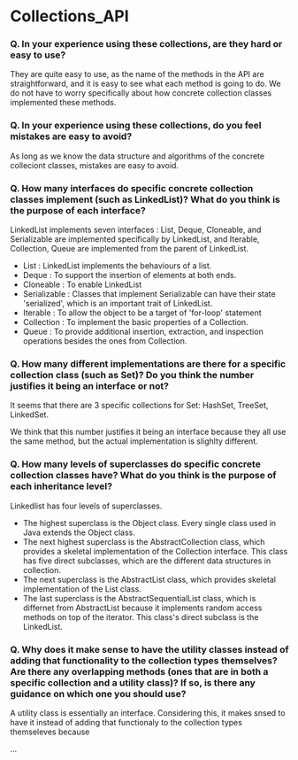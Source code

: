 # Collections_API

### Q. In your experience using these collections, are they hard or easy to use?
They are quite easy to use, as the name of the methods in the API are straightforward, and it is easy to see what each method is going to do. We do not have to worry specifically about how concrete collection classes implemented these methods.

### Q. In your experience using these collections, do you feel mistakes are easy to avoid?
As long as we know the data structure and algorithms of the concrete colleciont classes, mistakes are easy to avoid.

### Q. How many interfaces do specific concrete collection classes implement (such as LinkedList)? What do you think is the purpose of each interface?

LinkedList implements seven interfaces : List, Deque, Cloneable, and Serializable are implemented specifically by LinkedList, and Iterable, Collection, Queue are implemented from the parent of LinkedList.

- List : LinkedList implements the behaviours of a list.
- Deque : To support the insertion of elements at both ends.
- Cloneable : To enable LinkedList
- Serializable : Classes that implement Serializable can have their state 'serialized', which is an important trait of LinkedList.
- Iterable : To allow the object to be a target of 'for-loop' statement
- Collection : To implement the basic properties of a Collection.
- Queue : To provide additional insertion, extraction, and inspection operations besides the ones from Collection.

### Q. How many different implementations are there for a specific collection class (such as Set)? Do you think the number justifies it being an interface or not?

It seems that there are 3 specific collections for Set: HashSet, TreeSet, LinkedSet.

We think that this number justifies it being an interface because they all use the same method, but the actual implementation is slighlty different.


### Q. How many levels of superclasses do specific concrete collection classes have? What do you think is the purpose of each inheritance level?

Linkedlist has four levels of superclasses.

- The highest superclass is the Object class. Every single class used in Java extends the Object class.
- The next highest superclass is the AbstractCollection class, which provides a skeletal implementation of the Collection interface. This class has five direct subclasses, which are the different data structures in collection.
- The next superclass is the AbstractList class, which provides skeletal implementation of the List class. 
- The last superclass is the AbstractSequentialList class, which is differnet from AbstractList because it implements random access methods on top of the iterator. This class's direct subclass is the LinkedList.

### Q. Why does it make sense to have the utility classes instead of adding that functionality to the collection types themselves? Are there any overlapping methods (ones that are in both a specific collection and a utility class)? If so, is there any guidance on which one you should use?


A utility class is essentially an interface. Considering this, it makes snsed to have it instead of adding that functionaly to the collection types themseleves because 

... 
